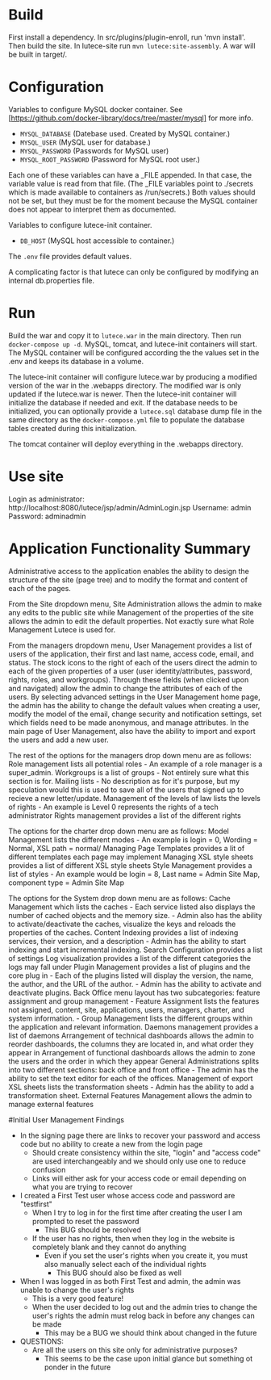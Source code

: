 # Build

First install a dependency. In src/plugins/plugin-enroll, run 'mvn install'. Then build the site. In lutece-site run `mvn lutece:site-assembly`. A war will be built in target/.

# Configuration

Variables to configure MySQL docker container.
See [https://github.com/docker-library/docs/tree/master/mysql] for more info.

  - `MYSQL_DATABASE` (Datebase used. Created by MySQL container.)
  - `MYSQL_USER`     (MySQL user for database.)
  - `MYSQL_PASSWORD` (Passwords for MySQL user)
  - `MYSQL_ROOT_PASSWORD` (Password for MySQL root user.)

Each one of these variables can have a _FILE appended. In that case, the variable value
is read from that file. (The _FILE variables point to ./secrets which is made available to containers
as /run/secrets.) Both values should not be set, but they must be for the moment
because the MySQL container does not appear to interpret them as documented.

Variables to configure lutece-init container.
  - `DB_HOST` (MySQL host accessible to container.)

The `.env` file provides default values.

A complicating factor is that lutece can only be configured by modifying an internal db.properties file.

# Run 

Build the war and copy it to `lutece.war` in the main directory.
Then run `docker-compose up -d`. MySQL, tomcat, and lutece-init containers will start.
The MySQL container will be configured according the the values set in the .env and 
keeps its database in a volume.

The lutece-init container will configure lutece.war by producing a modified version of
the war in the .webapps directory. The modified war is only updated if the lutece.war
is newer. Then the lutece-init container will initialize the database if needed and exit. 
If the database needs to be initialized, you can optionally provide a `lutece.sql` database dump file
in the same directory as the `docker-compose.yml` file to populate the database tables created during this initialization.

The tomcat container will deploy everything in the .webapps directory. 

# Use site

Login as administrator: http://localhost:8080/lutece/jsp/admin/AdminLogin.jsp
Username: admin
Password: adminadmin


# Application Functionality Summary
Administrative access to the application enables the ability to design the structure of the site
(page tree) and to modify the format and content of each of the pages. 

From the Site dropdown menu,
Site Administration allows the admin to make any edits to the public site while Management of the
properties of the site allows the admin to edit the default properties. Not exactly sure what Role 
Management Lutece is used for. 

From the managers dropdown menu, User Management provides a list of 
users of the application, their first and last name, access code, email, and status. The stock icons
to the right of each of the users direct the admin to each of the given properties of a user (user
identity/attributes, password, rights, roles, and workgroups). Through these fields (when clicked upon
and navigated) allow the admin to change the attributes of each of the users. By selecting advanced 
settings in the User Management home page, the admin has the ability to change the default values when
creating a user, modify the model of the email, change security and notification settings, set which
fields need to be made anonymous, and manage attributes. In the main page of User Management, also have
the ability to import and export the users and add a new user. 

The rest of the options for the managers drop down menu are as follows: 
    Role management lists all potential roles
        - An example of a role manager is a super_admin.
    Workgroups is a list of groups
        - Not entirely sure what this section is for.
    Mailing lists
        - No description as for it's purpose, but my speculation would this is used to save all of the users
            that signed up to recieve a new letter/update. 
    Management of the levels of law lists the levels of rights
        - An example is Level 0 represents the rights of a tech administrator
    Rights management provides a list of the different rights
    
The options for the charter drop down menu are as follows:
    Model Management lists the different modes
        - An example is login = 0, Wording = Normal, XSL path = normal/
    Managing Page Templates provides a lit of different templates each page may implement
    Managing XSL style sheets provides a list of different XSL style sheets 
    Style Management provides a list of styles
        - An example would be login = 8, Last name = Admin Site Map, component type = Admin Site Map
    
The options for the System drop down menu are as follows:
    Cache Management which lists the caches
        - Each service listed also displays the number of cached objects and the memory size. 
        - Admin also has the ability to activate/deactivate the caches, visualize the keys and reloads 
         the properties of the caches. 
    Content Indexing provides a list of indexing services, their version, and a description
        - Admin has the ability to start indexing and start incremental indexing.
    Search Configuration provides a list of settings
    Log visualization provides a list of the different categories the logs may fall under
    Plugin Management provides a list of plugins and the core plug in
        - Each of the plugins listed will display the version, the name, the author, and the URL 
        of the author. 
        - Admin has the ability to activate and deactivate plugins. 
    Back Office menu layout has two subcategories: feature assignment and group management
        - Feature Assignment lists the features not assigned, content, site, applications, 
        users, managers, charter, and system information.
        - Group Management lists the different groups within the application and relevant information. 
    Daemons management provides a list of daemons
    Arrangement of technical dashboards allows the admin to reorder dashboards, the columns they are 
        located in, and what order they appear in
    Arrangement of functional dashboards allows the admin to zone the users and the order in which they appear
    General Administrations splits into two different sections: back office and front office
        - The admin has the ability to set the text editor for each of the offices. 
    Management of export XSL sheets lists the transformation sheets
        - Admin has the ability to add a transformation sheet.
    External Features Management allows the admin to manage external features

#Initial User Management Findings
- In the signing page there are links to recover your password and access code but no ability to create a new 
  from the login page
    - Should create consistency within the site, "login" and "access code" are used interchangeably and we should
      only use one to reduce confusion
    - Links will either ask for your access code or email depending on what you are trying to recover
- I created a First Test user whose access code and password are "testfirst"
    - When I try to log in for the first time after creating the user I am prompted to reset the password 
        - This BUG should be resolved 
    - If the user has no rights, then when they log in the website is completely blank and they cannot do anything
        - Even if you set the user's rights when you create it, you must also manually select each of the individual
          rights 
            - This BUG should also be fixed as well
- When I was logged in as both First Test and admin, the admin was unable to change the user's rights
    - This is a very good feature!
    - When the user decided to log out and the admin tries to change the user's rights the admin must relog back in 
      before any changes can be made
        - This may be a BUG we should think about changed in the future
- QUESTIONS: 
    - Are all the users on this site only for administrative purposes?
        - This seems to be the case upon initial glance but something ot ponder in the future 
